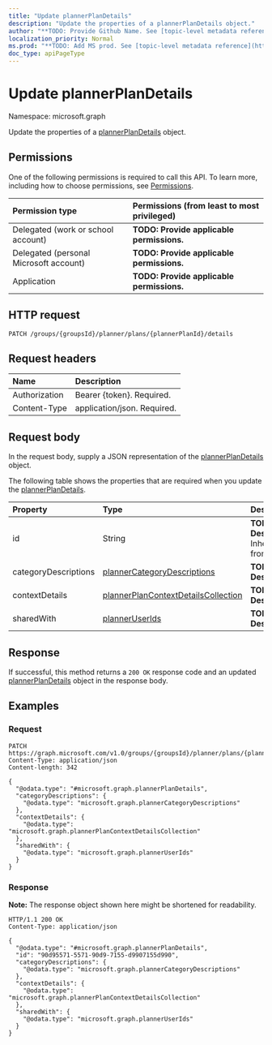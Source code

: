 ```yaml
---
title: "Update plannerPlanDetails"
description: "Update the properties of a plannerPlanDetails object."
author: "**TODO: Provide Github Name. See [topic-level metadata reference](https://msgo.azurewebsites.net/add/document/guidelines/metadata.html#topic-level-metadata)**"
localization_priority: Normal
ms.prod: "**TODO: Add MS prod. See [topic-level metadata reference](https://msgo.azurewebsites.net/add/document/guidelines/metadata.html#topic-level-metadata)**"
doc_type: apiPageType
---
```


# Update plannerPlanDetails
Namespace: microsoft.graph



Update the properties of a [plannerPlanDetails](../resources/plannerplandetails.md) object.

## Permissions
One of the following permissions is required to call this API. To learn more, including how to choose permissions, see [Permissions](/graph/permissions-reference).

|Permission type|Permissions (from least to most privileged)|
|:---|:---|
|Delegated (work or school account)|**TODO: Provide applicable permissions.**|
|Delegated (personal Microsoft account)|**TODO: Provide applicable permissions.**|
|Application|**TODO: Provide applicable permissions.**|

## HTTP request

<!-- {
  "blockType": "ignored"
}
-->
``` http
PATCH /groups/{groupsId}/planner/plans/{plannerPlanId}/details
```

## Request headers
|Name|Description|
|:---|:---|
|Authorization|Bearer {token}. Required.|
|Content-Type|application/json. Required.|

## Request body
In the request body, supply a JSON representation of the [plannerPlanDetails](../resources/plannerplandetails.md) object.

The following table shows the properties that are required when you update the [plannerPlanDetails](../resources/plannerplandetails.md).

|Property|Type|Description|
|:---|:---|:---|
|id|String|**TODO: Add Description** Inherited from [entity](../resources/entity.md)|
|categoryDescriptions|[plannerCategoryDescriptions](../resources/plannercategorydescriptions.md)|**TODO: Add Description**|
|contextDetails|[plannerPlanContextDetailsCollection](../resources/plannerplancontextdetailscollection.md)|**TODO: Add Description**|
|sharedWith|[plannerUserIds](../resources/planneruserids.md)|**TODO: Add Description**|



## Response

If successful, this method returns a `200 OK` response code and an updated [plannerPlanDetails](../resources/plannerplandetails.md) object in the response body.

## Examples

### Request
<!-- {
  "blockType": "request",
  "name": "update_plannerplandetails"
}
-->
``` http
PATCH https://graph.microsoft.com/v1.0/groups/{groupsId}/planner/plans/{plannerPlanId}/details
Content-Type: application/json
Content-length: 342

{
  "@odata.type": "#microsoft.graph.plannerPlanDetails",
  "categoryDescriptions": {
    "@odata.type": "microsoft.graph.plannerCategoryDescriptions"
  },
  "contextDetails": {
    "@odata.type": "microsoft.graph.plannerPlanContextDetailsCollection"
  },
  "sharedWith": {
    "@odata.type": "microsoft.graph.plannerUserIds"
  }
}
```


### Response
**Note:** The response object shown here might be shortened for readability.
<!-- {
  "blockType": "response",
  "truncated": true
}
-->
``` http
HTTP/1.1 200 OK
Content-Type: application/json

{
  "@odata.type": "#microsoft.graph.plannerPlanDetails",
  "id": "90d95571-5571-90d9-7155-d9907155d990",
  "categoryDescriptions": {
    "@odata.type": "microsoft.graph.plannerCategoryDescriptions"
  },
  "contextDetails": {
    "@odata.type": "microsoft.graph.plannerPlanContextDetailsCollection"
  },
  "sharedWith": {
    "@odata.type": "microsoft.graph.plannerUserIds"
  }
}
```

